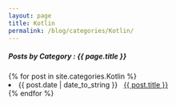 ```yaml
---
layout: page
title: Kotlin
permalink: /blog/categories/Kotlin/
---
```


<h5> Posts by Category : {{ page.title }} </h5> 

<div class="card">
{% for post in site.categories.Kotlin %}
 <li class="category-posts"><span>{{ post.date | date_to_string }}</span> &nbsp; <a href="{{ post.url }}">{{ post.title }}</a></li>
{% endfor %}
</div>
